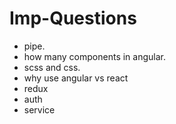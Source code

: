# Imp-Questions

- pipe.
- how many components in angular.
- scss and css.
- why use angular vs react
- redux
- auth
- service
